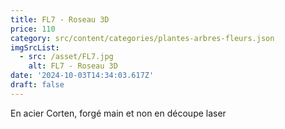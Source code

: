 ```yaml
---
title: FL7 - Roseau 3D
price: 110
category: src/content/categories/plantes-arbres-fleurs.json
imgSrcList:
  - src: /asset/FL7.jpg
    alt: FL7 - Roseau 3D
date: '2024-10-03T14:34:03.617Z'
draft: false
---
```


En acier Corten, forgé main et non en découpe laser
